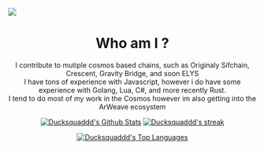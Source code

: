 ![](https://komarev.com/ghpvc/?username=ducksquaddd&color=yellow)<br>
<h1 align="center">Who am I ?</h1>
<p align="center">I contribute to mutiple cosmos based chains, such as Originaly Sifchain, Crescent, Gravity Bridge, and soon ELYS<br>I have tons of experience with Javascript, however i do have some experience with Golang, Lua, C#, and more recently Rust.<br>I tend to do most of my work in the Cosmos however im also getting into the ArWeave ecosystem</p>



<p align="center">
    <a href="https://github.com/ducksquaddd/github-readme-stats"><img alt="Ducksquaddd's Github Stats" src="https://github-readme-stats.vercel.app/api?username=ducksquaddd&show_icons=true&count_private=true&theme=react&hide_border=true&bg_color=060A0CD0" /></a>
    <a href="https://github.com/ducksquaddd/github-readme-streak-stats"><img alt="Ducksquaddd's streak" src="https://github-readme-streak-stats.herokuapp.com/?user=ducksquaddd&theme=black-ice&hide_border=true&stroke=0000&background=060A0CD0"/></a>
    
</p>
<p align="center">
    <a href="https://github.com/ducksquaddd/github-readme-stats"><img alt="Ducksquaddd's Top Languages" src="https://github-readme-stats.vercel.app/api/top-langs/?username=ducksquaddd&langs_count=8&count_private=true&layout=compact&theme=react&hide_border=true&bg_color=060A0CD0" /></a>
</p>

</details>
